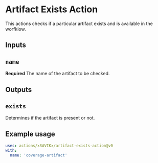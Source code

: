 # Artifact Exists Action

This actions checks if a particular artifact exists and is available in the worfklow.

## Inputs

## `name`

**Required** The name of the artifact to be checked.

## Outputs

## `exists`

Determines if the artifact is present or not.

## Example usage

```yaml
uses: actions/xSAVIKx/artifact-exists-action@v0
with:
  name: 'coverage-artifact'
```
